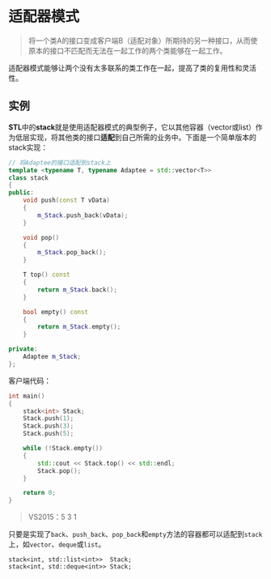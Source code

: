 # 适配器模式
> 将一个类A的接口变成客户端B（适配对象）所期待的另一种接口，从而使原本的接口不匹配而无法在一起工作的两个类能够在一起工作。

适配器模式能够让两个没有太多联系的类工作在一起，提高了类的复用性和灵活性。

## 实例
**STL**中的**stack**就是使用适配器模式的典型例子，它以其他容器（vector或list）作为低层实现，将其他类的接口**适配**到自己所需的业务中。下面是一个简单版本的stack实现：
```C++
// 将Adaptee的接口适配到stack上
template <typename T, typename Adaptee = std::vector<T>>
class stack
{
public:
	void push(const T vData)
	{
		m_Stack.push_back(vData);
	}

	void pop()
	{
		m_Stack.pop_back();
	}

	T top() const
	{
		return m_Stack.back();
	}

	bool empty() const
	{
		return m_Stack.empty();
	}

private:
	Adaptee m_Stack;
};
```
客户端代码：
```C++
int main()
{
	stack<int> Stack;
	Stack.push(1);
	Stack.push(3);
	Stack.push(5);

	while (!Stack.empty())
	{
		std::cout << Stack.top() << std::endl;
		Stack.pop();
	}

	return 0;
}
```
> VS2015：5 3 1

只要是实现了`back`、`push_back`、`pop_back`和`empty`方法的容器都可以适配到`stack`上，如`vector`、`deque`或`list`。
```
stack<int, std::list<int>>  Stack;
stack<int, std::deque<int>> Stack;
```
